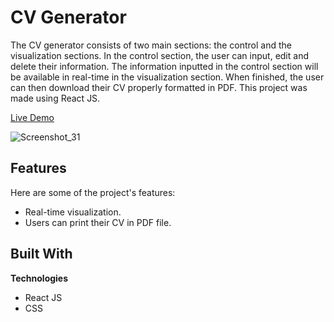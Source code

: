 # CV Generator

The CV generator consists of two main sections: the control and the visualization sections. In the control section, the user can input, edit and delete their information. The information inputted in the control section will be available in real-time in the visualization section. When finished, the user can then download their CV properly formatted in PDF. This project was made using React JS.

[Live Demo](https://cv-applicationgen.netlify.app/)

![Screenshot_31](https://github.com/user-attachments/assets/1ef1da43-04f7-4220-9fa8-27ffa866b7c3)


## Features
Here are some of the project's features:
- Real-time visualization.
- Users can print their CV in PDF file.

## Built With

<b>Technologies</b>
- React JS
- CSS
